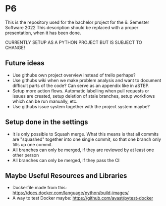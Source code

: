 # P6

This is the repository used for the bachelor project for the 6. Semester Software 2022
This description should be replaced with a proper presentation, when it has been done.

CURRENTLY SETUP AS A PYTHON PROJECT BUT IS SUBJECT TO CHANGE!

## Future ideas
- Use githubs own project overview instead of trello perhaps?
- Use githubs wiki when we make problem analysis and want to document difficult parts of the code? Can serve as an appendix like in aSTEP.
- Setup more action flows. Automatic labelling when pull requests or issues are created, setup deletion of stale branches, setup workflows which can be run manually, etc.
- Use githubs issue system together with the project system maybe?

## Setup done in the settings
- It is only possible to Squash merge. What this means is that all commits are "squashed" together into one single commit, so that one branch only fills up one commit.
- All branches can only be merged, if they are reviewed by at least one other person
- All branches can only be merged, if they pass the CI

## Maybe Useful Resources and Libraries
- Dockerfile made from this: https://docs.docker.com/language/python/build-images/
- A way to test Docker maybe: https://github.com/avast/pytest-docker
